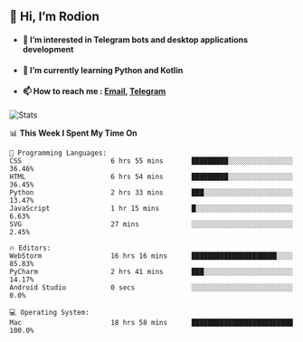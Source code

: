 ## 👋 Hi, I’m Rodion
- #### 👀 I’m interested in Telegram bots and desktop applications development
- #### 🌱 I’m currently learning Python and Kotlin
- #### 📫 How to reach me : [Email](mailto:me@lavn.ml), [Telegram](https://t.me/fast_geek)

![Stats](https://github-readme-stats.vercel.app/api?username=fast-geek&show_icons=true&theme=react&hide=issues&count_private=true&layout=compact)


<!--START_SECTION:waka-->
📊 **This Week I Spent My Time On** 

```text
💬 Programming Languages: 
CSS                      6 hrs 55 mins       █████████░░░░░░░░░░░░░░░░   36.46% 
HTML                     6 hrs 54 mins       █████████░░░░░░░░░░░░░░░░   36.45% 
Python                   2 hrs 33 mins       ███░░░░░░░░░░░░░░░░░░░░░░   13.47% 
JavaScript               1 hr 15 mins        █░░░░░░░░░░░░░░░░░░░░░░░░   6.63% 
SVG                      27 mins             ░░░░░░░░░░░░░░░░░░░░░░░░░   2.45%

🔥 Editors: 
WebStorm                 16 hrs 16 mins      █████████████████████░░░░   85.83% 
PyCharm                  2 hrs 41 mins       ███░░░░░░░░░░░░░░░░░░░░░░   14.17% 
Android Studio           0 secs              ░░░░░░░░░░░░░░░░░░░░░░░░░   0.0%

💻 Operating System: 
Mac                      18 hrs 58 mins      █████████████████████████   100.0%

```


<!--END_SECTION:waka-->
